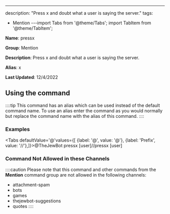 ---
description: "Press x and doubt what a user is saying the server."
tags:
  - Mention
---import Tabs from '@theme/Tabs';
import TabItem from '@theme/TabItem';

**Name**: pressx

**Group**: Mention

**Description**: Press x and doubt what a user is saying the server.

**Alias**: x

**Last Updated**: 12/4/2022

## Using the command

::::tip
This command has an alias which can be used instead of the default command name. To use an alias enter the command as you would normally but replace the command name with the alias of this command.
::::

### Examples
<Tabs defaultValue='@'values={[ {label: '@', value: '@'}, {label: 'Prefix', value: '//'},]}><TabItem value='@'>@TheJewBot pressx [user]</TabItem><TabItem value='//'>//pressx [user]</TabItem></Tabs>

### Command Not Allowed in these Channels
::::caution Please note that this command and other commands from the **Mention** command group are not allowed in the following channels:
- attachment-spam
- bots
- games
- thejewbot-suggestions
- quotes
::::